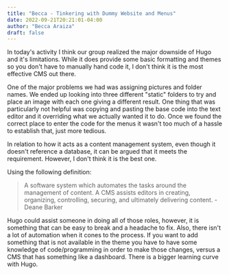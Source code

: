 ```yaml
---
title: "Becca - Tinkering with Dummy Website and Menus"
date: 2022-09-21T20:21:01-04:00
author: "Becca Araiza"
draft: false
---
```

In today's activity I think our group realized the major downside of Hugo and it's limitations. While it does provide some basic formatting and themes so you don't have to manually hand code it, I don't think it is the most effective CMS out there.

One of the major problems we had was assigning pictures and folder names. We ended up looking into three different "static" folders to try and place an image with each one giving a different result. One thing that was particularly not helpful was copying and pasting the base code into the text editor and it overriding what we actually wanted it to do. Once we found the correct place to enter the code for the menus it wasn't too much of a hassle to establish that, just more tedious.

In relation to how it acts as a content management system, even though it doesn't reference a database, it can be argued that it meets the requirement. However, I don't think it is the best one.

Using the following definition:

>A software system which automates the tasks around the management of content. A CMS assists editors in creating, organizing, controlling, securing, and ultimately delivering content.
  -Deane Barker

Hugo could assist someone in doing all of those roles, however, it is something that can be easy to break and a headache to fix. Also, there isn't a lot of automation when it cones to the process. If you want to add something that is not available in the theme you have to have some knowledge of code/programming in order to make those changes, versus a CMS that has something like a dashboard. There is a bigger learning curve with Hugo.
